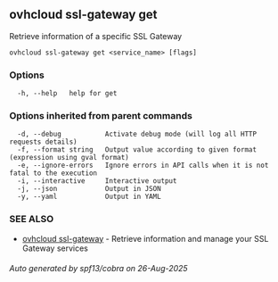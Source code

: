 ## ovhcloud ssl-gateway get

Retrieve information of a specific SSL Gateway

```
ovhcloud ssl-gateway get <service_name> [flags]
```

### Options

```
  -h, --help   help for get
```

### Options inherited from parent commands

```
  -d, --debug           Activate debug mode (will log all HTTP requests details)
  -f, --format string   Output value according to given format (expression using gval format)
  -e, --ignore-errors   Ignore errors in API calls when it is not fatal to the execution
  -i, --interactive     Interactive output
  -j, --json            Output in JSON
  -y, --yaml            Output in YAML
```

### SEE ALSO

* [ovhcloud ssl-gateway](ovhcloud_ssl-gateway.md)	 - Retrieve information and manage your SSL Gateway services

###### Auto generated by spf13/cobra on 26-Aug-2025
